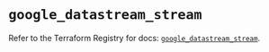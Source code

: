 # `google_datastream_stream`

Refer to the Terraform Registry for docs: [`google_datastream_stream`](https://registry.terraform.io/providers/hashicorp/google/6.14.0/docs/resources/datastream_stream).
